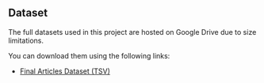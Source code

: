 ## Dataset
The full datasets used in this project are hosted on Google Drive due to size limitations. 

You can download them using the following links:
- [Final Articles Dataset (TSV)](https://drive.google.com/file/d/1VsSycPGEj7RAWV51rda1cej12ThjtNVl/view?usp=drive_link)
